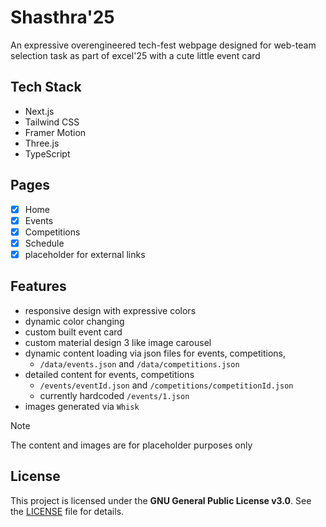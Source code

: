 # Shasthra'25

An expressive overengineered tech-fest webpage designed for web-team selection task as part of excel'25 with a cute little event card

## Tech Stack

- Next.js
- Tailwind CSS
- Framer Motion
- Three.js
- TypeScript

## Pages

- [x] Home
- [x] Events
- [x] Competitions
- [x] Schedule
- [x] placeholder for external links

## Features

- responsive design with expressive colors
- dynamic color changing
- custom built event card
- custom material design 3 like image carousel
- dynamic content loading via json files for events, competitions,
  - `/data/events.json` and `/data/competitions.json`
- detailed content for events, competitions
  - `/events/eventId.json` and `/competitions/competitionId.json`
  - currently hardcoded `/events/1.json`
-  images generated via `Whisk`

> [!NOTE]
>The content and images are for placeholder purposes only

## License

This project is licensed under the **GNU General Public License v3.0**.
See the [LICENSE](LICENSE) file for details.
